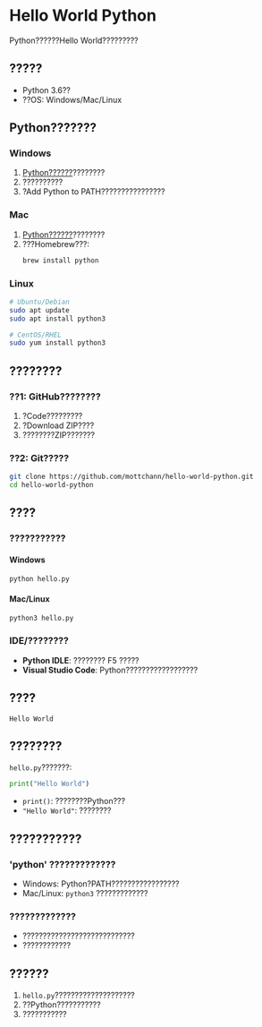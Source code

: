 # Hello World Python

Python??????Hello World?????????

## ?????

- Python 3.6??
- ??OS: Windows/Mac/Linux

## Python???????

### Windows

1. [Python??????](https://www.python.org/downloads/)????????
2. ??????????
3. ?Add Python to PATH????????????????

### Mac

1. [Python??????](https://www.python.org/downloads/)????????
2. ???Homebrew???:
   ```bash
   brew install python
   ```

### Linux

```bash
# Ubuntu/Debian
sudo apt update
sudo apt install python3

# CentOS/RHEL
sudo yum install python3
```

## ????????

### ??1: GitHub????????

1. ?Code?????????
2. ?Download ZIP????
3. ????????ZIP???????

### ??2: Git?????

```bash
git clone https://github.com/mottchann/hello-world-python.git
cd hello-world-python
```

## ????

### ???????????

#### Windows

```cmd
python hello.py
```

#### Mac/Linux

```bash
python3 hello.py
```

### IDE/????????

- **Python IDLE**: ???????? F5 ?????
- **Visual Studio Code**: Python??????????????????

## ????

```
Hello World
```

## ????????

`hello.py`???????:

```python
print("Hello World")
```

- `print()`: ????????Python???
- `"Hello World"`: ????????

## ???????????

### 'python' ?????????????

- Windows: Python?PATH?????????????????
- Mac/Linux: `python3` ?????????????

### ?????????????

- ????????????????????????????
- ????????????

## ??????

1. `hello.py`????????????????????
2. ??Python???????????
3. ???????????